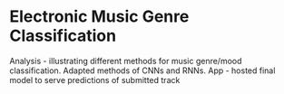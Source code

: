 # Electronic Music Genre Classification
Analysis - illustrating different methods for music genre/mood classification. Adapted methods of CNNs and RNNs. 
App - hosted final model to serve predictions of submitted track
